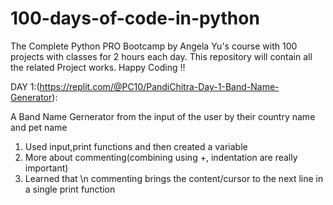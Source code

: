 # 100-days-of-code-in-python
The Complete Python PRO Bootcamp by Angela Yu's course with 100 projects with classes for 2 hours each day. This repository will contain all the related Project works. Happy Coding !!

DAY 1:(https://replit.com/@PC10/PandiChitra-Day-1-Band-Name-Generator):

A Band Name Gernerator from the input of the user by their country name and pet name
1) Used input,print functions and then created a variable
2) More about commenting(combining using +, indentation are really important) 
3) Learned that \n commenting brings the content/cursor to the next line in a single print function
